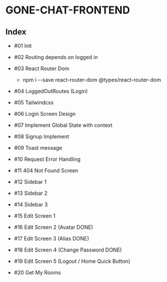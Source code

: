# GONE-CHAT-FRONTEND

## Index

- #01 Init

- #02 Routing depends on logged in

- #03 React Router Dom

  - npm i --save react-router-dom @types/react-router-dom

- #04 LoggedOutRoutes (Login)

- #05 Tailwindcss

- #06 Login Screen Design

- #07 Implement Global State with context

- #08 Signup Implement

- #09 Toast message

- #10 Request Error Handling

- #11 404 Not Found Screen

- #12 Sidebar 1

- #13 Sidebar 2

- #14 Sidebar 3

- #15 Edit Screen 1

- #16 Edit Screen 2 (Avatar DONE)

- #17 Edit Screen 3 (Alias DONE)

- #18 Edit Screen 4 (Change Password DONE)

- #19 Edit Screen 5 (Logout / Home Quick Button)

- #20 Get My Rooms

